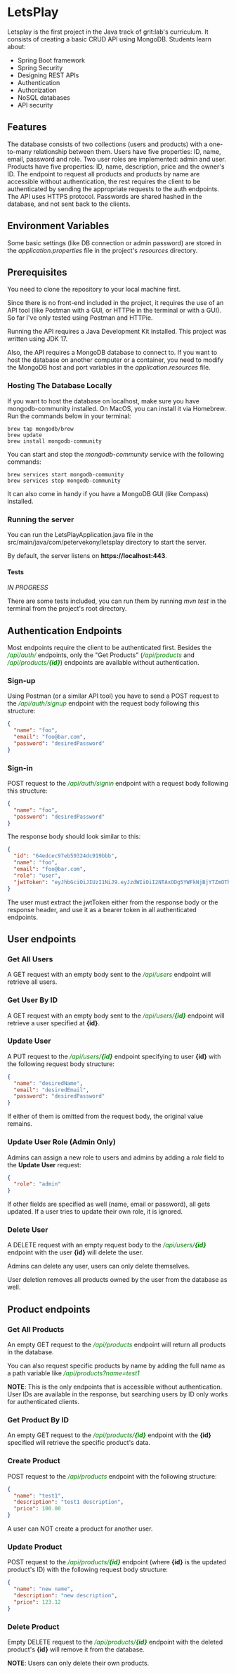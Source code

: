 # LetsPlay

Letsplay is the first project in the Java track of grit:lab's curriculum. It consists of creating a basic CRUD API using MongoDB.
Students learn about:
- Spring Boot framework
- Spring Security
- Designing REST APIs
- Authentication
- Authorization
- NoSQL databases
- API security

## Features

The database consists of two collections (users and products) with a one-to-many relationship between them.
Users have five properties: ID, name, email, password and role.
Two user roles are implemented: admin and user. Products have five properties: ID, name, description, price and the owner's ID.
The endpoint to request all products and products by name are accessible without authentication, the rest requires the client to be authenticated by sending the appropriate requests to the auth endpoints.
The API uses HTTPS protocol. Passwords are shared hashed in the database, and not sent back to the clients.

## Environment Variables

Some basic settings (like DB connection or admin password) are stored in the *application.properties* file in the project's *resources* directory.

## Prerequisites

You need to clone the repository to your local machine first.

Since there is no front-end included in the project, it requires the use of an API tool (like Postman with a GUI, or HTTPie in the terminal or with a GUI).
So far I've only tested using Postman and HTTPie.

Running the API requires a Java Development Kit installed. This project was written using JDK 17.

Also, the API requires a MongoDB database to connect to. If you want to host the database on another computer or a container, you need to modify the MongoDB host and port variables in the *application.resources* file.

### Hosting The Database Locally

If you want to host the database on localhost, make sure you have mongodb-community installed. On MacOS, you can install it via Homebrew. Run the commands below in your terminal:

```
brew tap mongodb/brew
brew update
brew install mongodb-community
```

You can start and stop the *mongodb-community* service with the following commands:

```
brew services start mongodb-community
brew services stop mongodb-community
```

It can also come in handy if you have a MongoDB GUI (like Compass) installed.

### Running the server

You can run the LetsPlayApplication.java file in the src/main/java/com/petervekony/letsplay directory to start the server.

By default, the server listens on **https://localhost:443**.

#### Tests

*IN PROGRESS*

There are some tests included, you can run them by running *mvn test* in the terminal from the project's root directory.

## Authentication Endpoints

Most endpoints require the client to be authenticated first. Besides the <font color='green'>*/api/auth/*</font> endpoints, only the "Get Products" (<font color='green'>*/api/products*</font> and <font color='green'>*/api/products/**{id}***</font>) endpoints are available without authentication. 

### Sign-up

Using Postman (or a similar API tool) you have to send a POST request to the <font color='green'>*/api/auth/signup*</font> endpoint with the request body following this structure:

```json
{
  "name": "foo",
  "email": "foo@bar.com",
  "password": "desiredPassword"
}
```

### Sign-in

POST request to the <font color='green'>*/api/auth/signin*</font> endpoint with a request body following this structure:

```json
{
  "name": "foo",
  "password": "desiredPassword"
}
```
The response body should look similar to this:
```json
{
  "id": "64edcec97eb59324dc919bbb",
  "name": "foo",
  "email": "foo@bar.com",
  "role": "user",
  "jwtToken": "eyJhbGciOiJIUzI1NiJ9.eyJzdWIiOiI2NTAxODg5YWFkNjBjYTZmOThlMDJhYzgiLCJpYXQiOjE2OTQ2MDA3MjgsImV4cCI6MTY5NDY4NzEyOH0.7HV21Td4_C4kc7TvFphn2iBry4Xcv7_o2Z5FmiFiCdE"
}
```
The user must extract the jwtToken either from the response body or the response header, and use it as a bearer token in all authenticated endpoints.

## User endpoints

### Get All Users

A GET request with an empty body sent to the <font color='green'>*/api/users*</font> endpoint will retrieve all users.

### Get User By ID

A GET request with an empty body sent to the <font color='green'>*/api/users/**{id}***</font> endpoint will retrieve a user specified at **{id}**.

### Update User
A PUT request to the <font color='green'>*/api/users/**{id}***</font> endpoint specifying to user **{id}** with the following request body structure:
```json
{
  "name": "desiredName",
  "email": "desiredEmail",
  "password": "desiredPassword"
}
```
If either of them is omitted from the request body, the original value remains.

### Update User Role (Admin Only)

Admins can assign a new role to users and admins by adding a *role* field to the **Update User** request:

```json
{
  "role": "admin"
}
```

If other fields are specified as well (name, email or password), all gets updated.
If a user tries to update their own role, it is ignored.

### Delete User

A DELETE request with an empty request body to the <font color='green'>*/api/users/**{id}***</font> endpoint with the user **{id}** will delete the user.

Admins can delete any user, users can only delete themselves.

User deletion removes all products owned by the user from the database as well.

## Product endpoints

### Get All Products

An empty GET request to the <font color='green'>*/api/products*</font> endpoint will return all products in the database.

You can also request specific products by name by adding the full name as a path variable like <font color='green'>*/api/products?name=test1*</font>

**NOTE**: This is the only endpoints that is accessible without authentication. User IDs are available in the response, but searching users by ID only works for authenticated clients.

### Get Product By ID

An empty GET request to the <font color='green'>*/api/products/**{id}***</font> endpoint with the **{id}** specified will retrieve the specific product's data.

### Create Product

POST request to the <font color='green'>*/api/products*</font> endpoint with the following structure:

```json
{
  "name": "test1",
  "description": "test1 description",
  "price": 100.00
}
```

A user can NOT create a product for another user.

### Update Product

POST request to the <font color='green'>*/api/products/**{id}***</font> endpoint (where **{id}** is the updated product's ID) with the following request body structure:

```json
{
  "name": "new name",
  "description": "new description",
  "price": 123.12
}
```

### Delete Product

Empty DELETE request to the <font color='green'>*/api/products/**{id}***</font> endpoint with the deleted product's **{id}** will remove it from the database.

**NOTE**: Users can only delete their own products.

